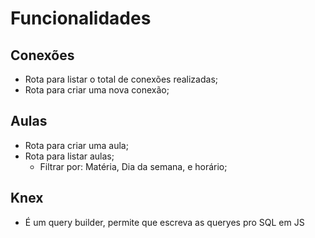 # Funcionalidades

## Conexões

- Rota para listar o total de conexões realizadas;
- Rota para criar uma nova conexão;


## Aulas

- Rota para criar uma aula;
- Rota para listar aulas;
  - Filtrar por: Matéria, Dia da semana, e horário;

## Knex

- É um query builder, permite que escreva as queryes pro SQL em JS